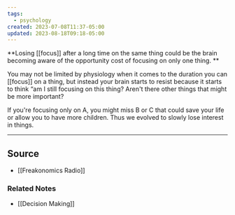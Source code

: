 ```yaml
---
tags:
  - psychology
created: 2023-07-08T11:37-05:00
updated: 2023-08-18T09:18-05:00
---
```

**Losing [[focus]] after a long time on the same thing could be the brain becoming aware of the opportunity cost of focusing on only one thing. **

You may not be limited by physiology when it comes to the duration you can [[focus]] on a thing, but instead your brain starts to resist because it starts to think “am I still focusing on this thing? Aren't there other things that might be more important?

If you're focusing only on A, you might miss B or C that could save your life or allow you to have more children. Thus we evolved to slowly lose interest in things. 

---

## Source
- [[Freakonomics Radio]]

### Related Notes
- [[Decision Making]]